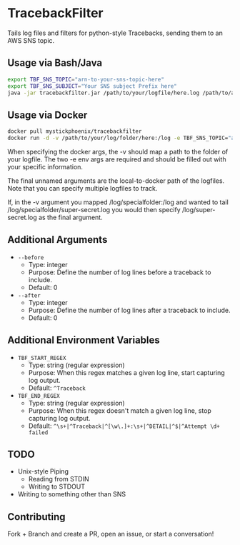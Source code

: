 # TracebackFilter

Tails log files and filters for python-style Tracebacks, sending them to an AWS SNS topic.

## Usage via Bash/Java

```bash
export TBF_SNS_TOPIC="arn-to-your-sns-topic-here"
export TBF_SNS_SUBJECT="Your SNS subject Prefix here"
java -jar tracebackfilter.jar /path/to/your/logfile/here.log /path/to/another/logfile/to/monitor/here.log
```

## Usage via Docker

```bash
docker pull mystickphoenix/tracebackfilter
docker run -d -v /path/to/your/log/folder/here:/log -e TBF_SNS_TOPIC="arn-to-your-sns-topic-here" -e TBF_SNS_SUBJECT="Your SNS subject Prefix here" mystickphoenix/tracebackfilter /log/your-logfile-name-here.log /log/additional-logfiles-to-monitor.log
```

When specifying the docker args, the -v should map a path to the folder of your logfile.  The two -e env args are required and should be filled out with your specific information.

The final unnamed arguments are the local-to-docker path of the logfiles.  Note that you can specify multiple logfiles to track.

If, in the -v argument you mapped /log/specialfolder:/log and wanted to tail /log/specialfolder/super-secret.log you would then specify /log/super-secret.log as the final argument.

## Additional Arguments

* `--before`
  * Type: integer
  * Purpose: Define the number of log lines before a traceback to include.
  * Default: 0
* `--after`
  * Type: integer
  * Purpose: Define the number of log lines after a traceback to include.
  * Default: 0

## Additional Environment Variables

* `TBF_START_REGEX`
  * Type: string (regular expression)
  * Purpose: When this regex matches a given log line, start capturing log output.
  * Default: `^Traceback`
* `TBF_END_REGEX`
  * Type: string (regular expression)
  * Purpose: When this regex doesn't match a given log line, stop capturing log output.
  * Default: `^\s+|^Traceback|^[\w\.]+:\s+|^DETAIL|^$|^Attempt \d+ failed`

## TODO

* Unix-style Piping
  * Reading from STDIN
  * Writing to STDOUT
* Writing to something other than SNS

## Contributing
Fork + Branch and create a PR, open an issue, or start a conversation!

